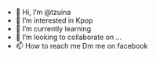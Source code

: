 - 👋 Hi, I’m @tzuina
- 👀 I’m interested in Kpop
- 🌱 I’m currently learning 
- 💞️ I’m looking to collaborate on ...
- 📫 How to reach me Dm me on facebook

<!---
tzuina/tzuina is a ✨ special ✨ repository because its `README.md` (this file) appears on your GitHub profile.
You can click the Preview link to take a look at your changes.
--->
